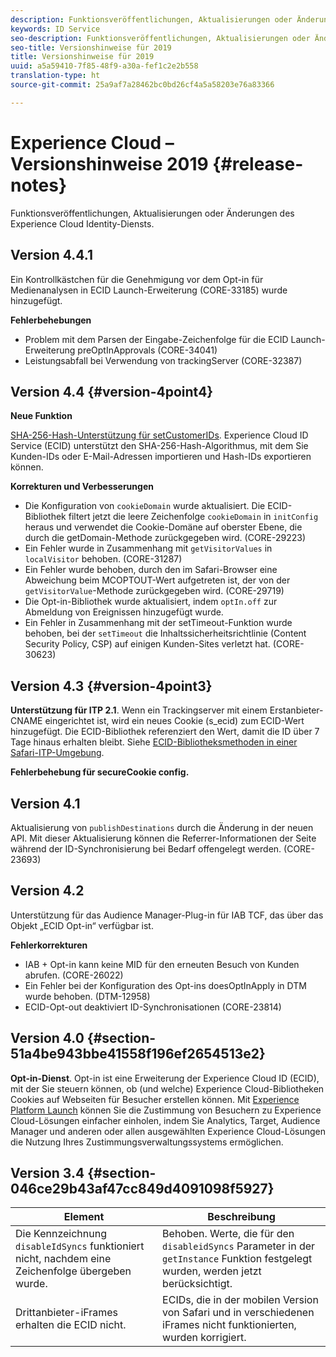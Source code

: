 ```yaml
---
description: Funktionsveröffentlichungen, Aktualisierungen oder Änderungen des Experience Cloud Identity-Diensts.
keywords: ID Service
seo-description: Funktionsveröffentlichungen, Aktualisierungen oder Änderungen des Experience Cloud Identity-Diensts.
seo-title: Versionshinweise für 2019
title: Versionshinweise für 2019
uuid: a5a59410-7f85-48f9-a30a-fef1c2e2b558
translation-type: ht
source-git-commit: 25a9af7a28462bc0bd26cf4a5a58203e76a83366

---
```



# Experience Cloud – Versionshinweise 2019 {#release-notes}

Funktionsveröffentlichungen, Aktualisierungen oder Änderungen des Experience Cloud Identity-Diensts.

## Version 4.4.1

Ein Kontrollkästchen für die Genehmigung vor dem Opt-in für Medienanalysen in ECID Launch-Erweiterung (CORE-33185) wurde hinzugefügt.

**Fehlerbehebungen**

* Problem mit dem Parsen der Eingabe-Zeichenfolge für die ECID Launch-Erweiterung preOptInApprovals (CORE-34041)
* Leistungsabfall bei Verwendung von trackingServer (CORE-32387)

## Version 4.4 {#version-4point4}

**Neue Funktion**

[SHA-256-Hash-Unterstützung für setCustomerIDs](/help/reference/hashing-support.md). Experience Cloud ID Service (ECID) unterstützt den SHA-256-Hash-Algorithmus, mit dem Sie Kunden-IDs oder E-Mail-Adressen importieren und Hash-IDs exportieren können.

**Korrekturen und Verbesserungen**

* Die Konfiguration von `cookieDomain` wurde aktualisiert. Die ECID-Bibliothek filtert jetzt die leere Zeichenfolge `cookieDomain` in `initConfig` heraus und verwendet die Cookie-Domäne auf oberster Ebene, die durch die getDomain-Methode zurückgegeben wird. (CORE-29223)
* Ein Fehler wurde in Zusammenhang mit `getVisitorValues` in `localVisitor` behoben. (CORE-31287)
* Ein Fehler wurde behoben, durch den im Safari-Browser eine Abweichung beim MCOPTOUT-Wert aufgetreten ist, der von der `getVisitorValue`-Methode zurückgegeben wird. (CORE-29719)
* Die Opt-in-Bibliothek wurde aktualisiert, indem `optIn.off` zur Abmeldung von Ereignissen hinzugefügt wurde.
* Ein Fehler in Zusammenhang mit der setTimeout-Funktion wurde behoben, bei der `setTimeout` die Inhaltssicherheitsrichtlinie (Content Security Policy, CSP) auf einigen Kunden-Sites verletzt hat. (CORE-30623)

## Version 4.3 {#version-4point3}

**Unterstützung für ITP 2.1**. Wenn ein Trackingserver mit einem Erstanbieter-CNAME eingerichtet ist, wird ein neues Cookie (s_ecid) zum ECID-Wert hinzugefügt. Die ECID-Bibliothek referenziert den Wert, damit die ID über 7 Tage hinaus erhalten bleibt. Siehe [ECID-Bibliotheksmethoden in einer Safari-ITP-Umgebung](/help/reference/ecid-library-methods.md).

**Fehlerbehebung für secureCookie config.**

## Version 4.1

Aktualisierung von `publishDestinations` durch die Änderung in der neuen API. Mit dieser Aktualisierung können die Referrer-Informationen der Seite während der ID-Synchronisierung bei Bedarf offengelegt werden. (CORE-23693)

## Version 4.2

Unterstützung für das Audience Manager-Plug-in für IAB TCF, das über das Objekt „ECID Opt-in“ verfügbar ist.

**Fehlerkorrekturen**

* IAB + Opt-in kann keine MID für den erneuten Besuch von Kunden abrufen. (CORE-26022)
* Ein Fehler bei der Konfiguration des Opt-ins doesOptInApply in DTM wurde behoben. (DTM-12958)
* ECID-Opt-out deaktiviert ID-Synchronisationen (CORE-23814)

## Version 4.0 {#section-51a4be943bbe41558f196ef2654513e2}

**Opt-in-Dienst**. Opt-in ist eine Erweiterung der Experience Cloud ID (ECID), mit der Sie steuern können, ob (und welche) Experience Cloud-Bibliotheken Cookies auf Webseiten für Besucher erstellen können. Mit [Experience Platform Launch](https://docs.adobe.com/content/help/de-DE/launch/using/overview.html) können Sie die Zustimmung von Besuchern zu Experience Cloud-Lösungen einfacher einholen, indem Sie Analytics, Target, Audience Manager und anderen oder allen ausgewählten Experience Cloud-Lösungen die Nutzung Ihres Zustimmungsverwaltungssystems ermöglichen.

## Version 3.4 {#section-046ce29b43af47cc849d4091098f5927}

| Element | Beschreibung |
|---|---|
| Die Kennzeichnung `disableIdSyncs` funktioniert nicht, nachdem eine Zeichenfolge übergeben wurde. | Behoben. Werte, die für den `disableidSyncs` Parameter in der `getInstance` Funktion festgelegt wurden, werden jetzt berücksichtigt. |
| Drittanbieter-iFrames erhalten die ECID nicht. | ECIDs, die in der mobilen Version von Safari und in verschiedenen iFrames nicht funktionierten, wurden korrigiert. |
